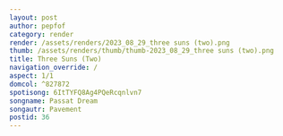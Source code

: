 ```yaml
---
layout: post
author: pepfof
category: render
render: /assets/renders/2023_08_29_three suns (two).png
thumb: /assets/renders/thumb/thumb-2023_08_29_three suns (two).png
title: Three Suns (Two)
navigation_override: /
aspect: 1/1
domcol: ^827872
spotisong: 6ItTYFQ8Ag4PQeRcqnlvn7
songname: Passat Dream
songautr: Pavement
postid: 36
---
```


<!--USER BEGIN 1-->

<!--USER END 1-->

<!--more-->
<!--USER BEGIN 2-->

<!--USER END 2-->

